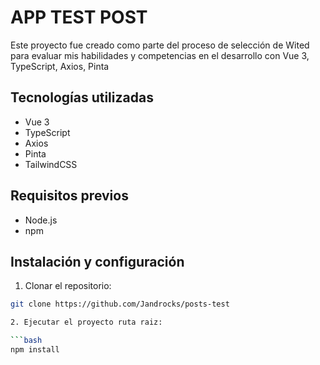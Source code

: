 # APP TEST POST

Este proyecto fue creado como parte del proceso de selección de Wited para evaluar mis habilidades y competencias en el desarrollo con Vue 3, TypeScript, Axios, Pinta 

## Tecnologías utilizadas

- Vue 3
- TypeScript
- Axios
- Pinta
- TailwindCSS

## Requisitos previos

- Node.js
- npm 

## Instalación y configuración

1. Clonar el repositorio:

```bash
git clone https://github.com/Jandrocks/posts-test

2. Ejecutar el proyecto ruta raiz:

```bash
npm install

